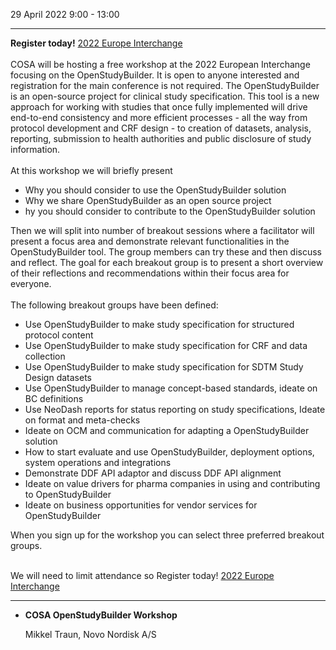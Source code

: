 29 April 2022  9:00 - 13:00

---

**Register today!**  [2022 Europe Interchange](https://www.cdisc.org/events/interchange/2022-europe-interchange)  
<br>
COSA will be hosting a free workshop at the 2022 European Interchange focusing on the OpenStudyBuilder. It is open to anyone interested and registration for the main conference is not required. 
The OpenStudyBuilder is an open-source project for clinical study specification. This tool is a new approach for working with studies that once fully implemented will drive end-to-end consistency and more efficient processes - all the way from protocol development and CRF design - to creation of datasets, analysis, reporting, submission to health authorities and public disclosure of study information.  
<br>
At this workshop we will briefly present
* Why you should consider to use the OpenStudyBuilder solution
* Why we share OpenStudyBuilder as an open source project
* hy you should consider to contribute to the OpenStudyBuilder solution
  

Then we will split into number of breakout sessions where a facilitator will present a focus area and demonstrate relevant functionalities in the OpenStudyBuilder tool. The group members can try these and then discuss and reflect. The goal for each breakout group is to present a short overview of their reflections and recommendations within their focus area for everyone.  
<BR>
The following breakout groups have been defined:
* Use OpenStudyBuilder to make study specification for structured protocol content
* Use OpenStudyBuilder to make study specification for CRF and data collection
* Use OpenStudyBuilder to make study specification for SDTM Study Design datasets
* Use OpenStudyBuilder to manage concept-based standards, ideate on BC definitions
* Use NeoDash reports for status reporting on study specifications, Ideate on format and meta-checks
* Ideate on OCM and communication for adapting a OpenStudyBuilder solution
* How to start evaluate and use OpenStudyBuilder, deployment options, system operations and integrations
* Demonstrate DDF API adaptor and discuss DDF API alignment
* Ideate on value drivers for pharma companies in using and contributing to OpenStudyBuilder
* Ideate on business opportunities for vendor services for OpenStudyBuilder
    

When you sign up for the workshop you can select three preferred breakout groups.  
<BR>
  
We will need to limit attendance so Register today!  [2022 Europe Interchange](https://www.cdisc.org/events/interchange/2022-europe-interchange)  
  

---
* **COSA OpenStudyBuilder Workshop**

   Mikkel Traun, Novo Nordisk A/S